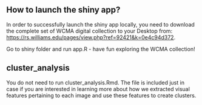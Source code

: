 
## How to launch the shiny app? 

In order to successfully launch the shiny app locally, you need to download the complete set of WCMA digital collection to your Desktop from: https://rs.williams.edu/pages/view.php?ref=92421&k=0e4c94d372. 

Go to shiny folder and run app.R - have fun exploring the WCMA collection! 

## cluster_analysis

You do not need to run cluster_analysis.Rmd. The file is included just in case if you are interested in learning more about how we extracted visual features pertaining to each image and use these features to create clusters. 
